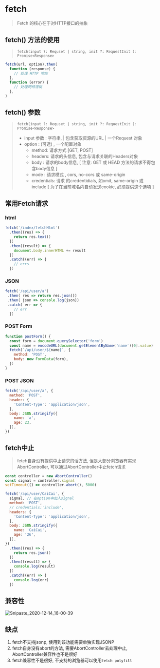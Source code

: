 # fetch

> Fetch 的核心在于对HTTP接口的抽象

## fetch() 方法的使用

> `fetch(input ?: Requset | string, init ?: RequestInit ): Promise<Response>`

```js
fetch(url, option).then(
  function (response) {
    // 处理 HTTP 响应
  },
  function (error) {
    // 处理网络错误
  },
)
```

## fetch() 参数

> `fetch(input ?: Requset | string, init ?: RequestInit ): Promise<Response>`
>
> - input 参数 : 字符串, | 包含获取资源的URL | 一个Request 对象
> - option : (可选) , 一个配置对象
>   - method: 请求方式 [GET, POST]
>   - headers: 请求的头信息, 包含与请求关联的Headers对象
>   - body : 请求的body信息, [ 注意: GET 或 HEAD 方法的请求不得包含body信息 ]
>   - mode : 请求模式 , cors, no-cors 或 same-origin
>   - credentials: 请求 的credentidials, 如omit, same-origin 或 include [ 为了在当前域名内自动发送cookie, 必须提供这个选项 ]

## 常用Fetch请求

### html

```js
fetch('/index/fetchHtml')
  .then((res) => {
    return res.text()
  })
  .then((result) => {
    document.body.innerHTML += result
  })
  .catch((err) => {
    // errs
  })
```

### JSON

```js
fetch('/api/user/a')
 .then( res => return res.josn())
 .then( json => console.log(json))
 .catch( err => {
    // err
  })
```

### POST Form

```js
function postForm() {
  const form = document.querySelector('form')
  const name = encodeURL(document.getElementByName('name')[0].value)
  fetch(`/api/user/${name}`, {
    method: 'POST',
    body: new FormData(form),
  })
}
```

### POST JSON

```js
fetch('/api/user/a', {
  method: 'POST',
  header: {
    'Content-Type': 'application/json',
  },
  body: JSON.stringify({
    name: 'a',
    age: 23,
  }),
})
```

## fetch中止

> fetch自身没有提供中止请求的话方法, 但是大部分浏览器有实现AbortController, 可以通过AbortController中止fetch请求

```js
const controller = new AbortController()
const signal = controller.signal
setTimeout(() => controller.abort(), 5000)

fetch('/api/user/CaiCai', {
  signal, // 在option中加入signal
  method: 'POST',
  // credentials:'include',
  headers: {
    'Content-Type': 'application/json',
  },
  body: JSON.stringify({
    name: 'CaiCai',
    age: '26',
  }),
})
  .then((res) => {
    return res.json()
  })
  .then((result) => {
    console.log(result)
  })
  .catch((err) => {
    console.log(err)
  })
```

## 兼容性

![Snipaste_2020-12-14_16-00-39](https://gitee.com/grh-gitee/picgo/raw/master/Snipaste_2020-12-14_16-00-39.png)

## 缺点

1. fetch不支持jsonp, 使用到该功能需要单独实现JSONP
2. fetch自身没有abort的方法, 需要AbortController去处理中止, AbortController兼容性也不是很好
3. fetch兼容性不是很好, 不支持的浏览器可以使用`fetch polyfill`
